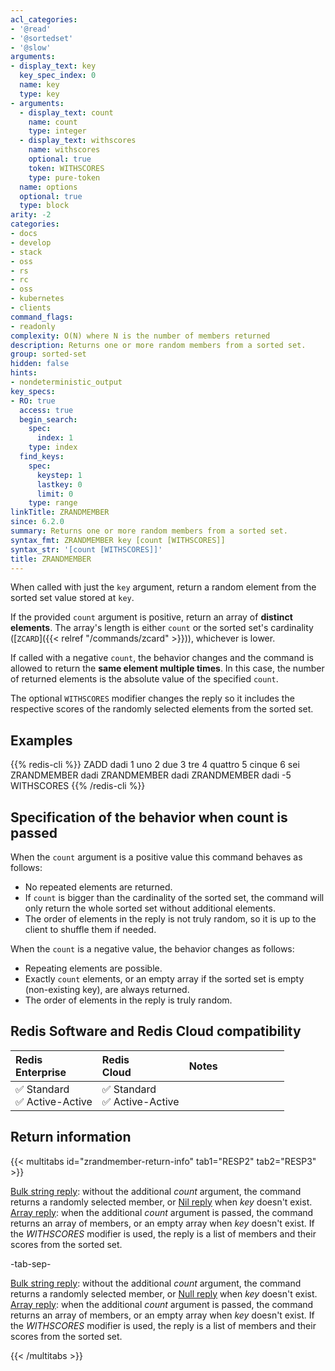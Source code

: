 ```yaml
---
acl_categories:
- '@read'
- '@sortedset'
- '@slow'
arguments:
- display_text: key
  key_spec_index: 0
  name: key
  type: key
- arguments:
  - display_text: count
    name: count
    type: integer
  - display_text: withscores
    name: withscores
    optional: true
    token: WITHSCORES
    type: pure-token
  name: options
  optional: true
  type: block
arity: -2
categories:
- docs
- develop
- stack
- oss
- rs
- rc
- oss
- kubernetes
- clients
command_flags:
- readonly
complexity: O(N) where N is the number of members returned
description: Returns one or more random members from a sorted set.
group: sorted-set
hidden: false
hints:
- nondeterministic_output
key_specs:
- RO: true
  access: true
  begin_search:
    spec:
      index: 1
    type: index
  find_keys:
    spec:
      keystep: 1
      lastkey: 0
      limit: 0
    type: range
linkTitle: ZRANDMEMBER
since: 6.2.0
summary: Returns one or more random members from a sorted set.
syntax_fmt: ZRANDMEMBER key [count [WITHSCORES]]
syntax_str: '[count [WITHSCORES]]'
title: ZRANDMEMBER
---
```

When called with just the `key` argument, return a random element from the sorted set value stored at `key`.

If the provided `count` argument is positive, return an array of **distinct elements**.
The array's length is either `count` or the sorted set's cardinality ([`ZCARD`]({{< relref "/commands/zcard" >}})), whichever is lower.

If called with a negative `count`, the behavior changes and the command is allowed to return the **same element multiple times**.
In this case, the number of returned elements is the absolute value of the specified `count`.

The optional `WITHSCORES` modifier changes the reply so it includes the respective scores of the randomly selected elements from the sorted set.

## Examples

{{% redis-cli %}}
ZADD dadi 1 uno 2 due 3 tre 4 quattro 5 cinque 6 sei
ZRANDMEMBER dadi
ZRANDMEMBER dadi
ZRANDMEMBER dadi -5 WITHSCORES
{{% /redis-cli %}}


## Specification of the behavior when count is passed

When the `count` argument is a positive value this command behaves as follows:

* No repeated elements are returned.
* If `count` is bigger than the cardinality of the sorted set, the command will only return the whole sorted set without additional elements.
* The order of elements in the reply is not truly random, so it is up to the client to shuffle them if needed.

When the `count` is a negative value, the behavior changes as follows:

* Repeating elements are possible.
* Exactly `count` elements, or an empty array if the sorted set is empty (non-existing key), are always returned.
* The order of elements in the reply is truly random.

## Redis Software and Redis Cloud compatibility

| Redis<br />Enterprise | Redis<br />Cloud | <span style="min-width: 9em; display: table-cell">Notes</span> |
|:----------------------|:-----------------|:------|
| <span title="Supported">&#x2705; Standard</span><br /><span title="Supported"><nobr>&#x2705; Active-Active</nobr></span> | <span title="Supported">&#x2705; Standard</span><br /><span title="Supported"><nobr>&#x2705; Active-Active</nobr></span> |  |

## Return information

{{< multitabs id="zrandmember-return-info" 
    tab1="RESP2" 
    tab2="RESP3" >}}

[Bulk string reply](../../develop/reference/protocol-spec#bulk-strings): without the additional _count_ argument, the command returns a randomly selected member, or [Nil reply](../../develop/reference/protocol-spec#bulk-strings) when _key_ doesn't exist.
[Array reply](../../develop/reference/protocol-spec#arrays): when the additional _count_ argument is passed, the command returns an array of members, or an empty array when _key_ doesn't exist. If the _WITHSCORES_ modifier is used, the reply is a list of members and their scores from the sorted set.

-tab-sep-

[Bulk string reply](../../develop/reference/protocol-spec#bulk-strings): without the additional _count_ argument, the command returns a randomly selected member, or [Null reply](../../develop/reference/protocol-spec#nulls) when _key_ doesn't exist.
[Array reply](../../develop/reference/protocol-spec#arrays): when the additional _count_ argument is passed, the command returns an array of members, or an empty array when _key_ doesn't exist. If the _WITHSCORES_ modifier is used, the reply is a list of members and their scores from the sorted set.

{{< /multitabs >}}
